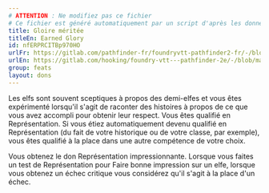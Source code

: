 ```yaml
---
# ATTENTION : Ne modifiez pas ce fichier
# Ce fichier est généré automatiquement par un script d'après les données du module Foundry VTT officiel et de sa traduction
title: Gloire méritée
titleEn: Earned Glory
id: nfERPRCITBp970HO
urlFr: https://gitlab.com/pathfinder-fr/foundryvtt-pathfinder2-fr/-/blob/master/data/feats/nfERPRCITBp970HO.htm
urlEn: https://gitlab.com/hooking/foundry-vtt---pathfinder-2e/-/blob/master/packs/data/feats.db/earned-glory.json
group: feats
layout: dons
---
```

Les elfs sont souvent sceptiques à propos des demi-elfes et vous êtes expérimenté lorsqu'il s'agit de raconter des histoires à propos de ce que vous avez accompli pour obtenir leur respect. Vous êtes qualifié en Représentation. Si vous étiez automatiquement devenu qualifié en  Représentation (du fait de votre historique ou de votre classe, par exemple), vous êtes qualifié à la place dans une autre compétence de votre choix.

Vous obtenez le don <a class="entity-link" data-pack="pf2e.feats-srd" data-id="xqAdXRd2gSQcqp5E" draggable="true">Représentation impressionnante</a>. Lorsque vous faites un test de Représentation pour <a class="entity-link" data-pack="pf2e.actionspf2e" data-id="OX4fy22hQgUHDr0q" draggable="true">Faire bonne impression</a> sur un elfe, lorsque vous obtenez un échec critique vous considérez qu'il s'agit à la place d'un échec.


